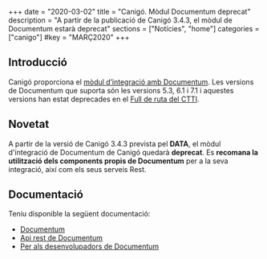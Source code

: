 +++
date        = "2020-03-02"
title       = "Canigó. Mòdul Documentum deprecat"
description = "A partir de la publicació de Canigó 3.4.3, el mòdul de Documentum estarà deprecat"
sections    = ["Notícies", "home"]
categories  = ["canigo"]
#key         = "MARÇ2020"
+++

## Introducció

Canigó proporciona el [mòdul d’integració amb Documentum](/canigo-documentacio-versions-3x-integracio/modul-documentum/).
Les versions de Documentum que suporta són les versions 5.3, 6.1 i 7.1 i aquestes versions han estat deprecades en
el [Full de ruta del CTTI](https://qualitat.solucions.gencat.cat/estandards/estandard-full-ruta-programari/).

## Novetat

A partir de la versió de Canigó 3.4.3 prevista pel **DATA**, el mòdul d'integració de Documentum de Canigó quedarà **deprecat**.
Es **recomana la utilització dels components propis de Documentum** per a la seva integració, així com els seus serveis Rest.

## Documentació

Teniu disponible la següent documentació:

* [Documentum](https://www.opentext.com/products-and-solutions/products/enterprise-content-management/documentum-platform)
* [Api rest de Documentum](https://developer.opentext.com/webaccess/#url=%2Fawd%2Fresources%2Farticles%2F6102%2Fcontent%2Bserver%2Brest%2Bapi%2B%2Bquick%2Bstart%2Bguide)
* [Per als desenvolupadors de Documentum](https://developer.opentext.com/webaccess/#url=%2Fawd%2Fintro&tab=501)